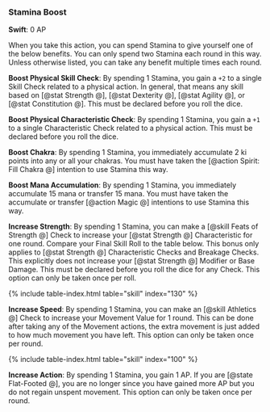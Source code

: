 ### Stamina Boost
**Swift**: 0 AP

When you take this action, you can spend Stamina to give yourself one of the below benefits. You can only spend two Stamina each round in this way. Unless otherwise listed, you can take any benefit multiple times each round.

**Boost Physical Skill Check**: By spending 1 Stamina, you gain a `+2` to a single Skill Check related to a physical action. In general, that means any skill based on [@stat Strength @], [@stat Dexterity @], [@stat Agility @], or [@stat Constitution @]. This must be declared before you roll the dice.

**Boost Physical Characteristic Check**: By spending 1 Stamina, you gain a `+1` to a single Characteristic Check related to a physical action. This must be declared before you roll the dice.

**Boost Chakra**: By spending 1 Stamina, you immediately accumulate 2 ki points into any or all your chakras. You must have taken the [@action Spirit: Fill Chakra @] intention to use Stamina this way.

**Boost Mana Accumulation**: By spending 1 Stamina, you immediately accumulate 15 mana or transfer 15 mana. You must have taken the accumulate or transfer [@action Magic @] intentions to use Stamina this way.

**Increase Strength**: By spending 1 Stamina, you can make a [@skill Feats of Strength @] Check to increase your [@stat Strength @] Characteristic for one round. Compare your Final Skill Roll to the table below. This bonus only applies to [@stat Strength @] Characteristic Checks and Breakage Checks. This explicitly does not increase your [@stat Strength @] Modifier or Base Damage. This must be declared before you roll the dice for any Check. This option can only be taken once per roll.

{% include table-index.html table="skill" index="130" %}

**Increase Speed**: By spending 1 Stamina, you can make an [@skill Athletics @] Check to increase your Movement Value for 1 round. This can be done after taking any of the Movement actions, the extra movement is just added to how much movement you have left. This option can only be taken once per round.

{% include table-index.html table="skill" index="100" %}

**Increase Action**: By spending 1 Stamina, you gain 1 AP. If you are [@state Flat-Footed @], you are no longer since you have gained more AP but you do not regain unspent movement. This option can only be taken once per round.